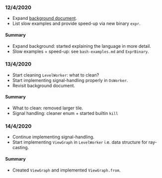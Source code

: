 ### 12/4/2020

- Expand [background document](./background.md).
- List slow examples and provide speed-up via new binary `expr`.

#### Summary

- Expand background: started explaining the language in more detail.
- Slow examples + speed-up: see `bash-examples.md` and `ExprBinary`.

### 13/4/2020

- Start cleaning `LevelWorker`: what to clean?
- Start implementing signal-handling properly in `OsWorker`.
- Revisit background document.

#### Summary

- What to clean: removed larger tile.
- Signal handling: cleaner enum + started builtin `kill`

### 14/4/2020

- Continue implementing signal-handling.
- Start implementing `ViewGraph` in `LevelWorker` i.e. data structure for ray-casting.

#### Summary

- Created `ViewGraph` and implemented `ViewGraph.from`.